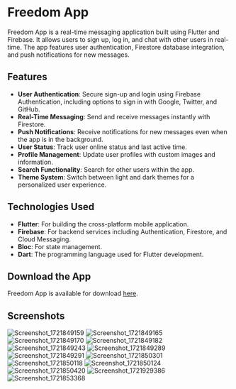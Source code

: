 # Freedom App

Freedom App is a real-time messaging application built using Flutter and Firebase.
It allows users to sign up, log in, and chat with other users in real-time.
The app features user authentication, Firestore database integration, and push notifications for new messages.

## Features

- **User Authentication**: Secure sign-up and login using Firebase Authentication, including options to sign in with Google, Twitter, and GitHub.
- **Real-Time Messaging**: Send and receive messages instantly with Firestore.
- **Push Notifications**: Receive notifications for new messages even when the app is in the background.
- **User Status**: Track user online status and last active time.
- **Profile Management**: Update user profiles with custom images and information.
- **Search Functionality**: Search for other users within the app.
- **Theme System**: Switch between light and dark themes for a personalized user experience.

## Technologies Used

- **Flutter**: For building the cross-platform mobile application.
- **Firebase**: For backend services including Authentication, Firestore, and Cloud Messaging.
- **Bloc**: For state management.
- **Dart**: The programming language used for Flutter development.

## Download the App

Freedom App is available for download [here](https://drive.google.com/file/d/1ccDYFHGh9SR2v16T8SarXBr3gvT9lVdN/view?usp=sharing).

## Screenshots
![Screenshot_1721849159](https://github.com/user-attachments/assets/f3db1e80-fb5d-4ca9-a18d-52af0a41b634)
![Screenshot_1721849165](https://github.com/user-attachments/assets/787824ae-e80b-4226-b94f-b9eb9e758ccc)
![Screenshot_1721849170](https://github.com/user-attachments/assets/a50cfa94-9206-43f9-ba51-b195c14414f2)
![Screenshot_1721849182](https://github.com/user-attachments/assets/87d82310-5cdf-4ac2-9f12-73fc6d6de677)
![Screenshot_1721849243](https://github.com/user-attachments/assets/9fda6316-511a-46f2-8adb-3d0ea6affbc9)
![Screenshot_1721849289](https://github.com/user-attachments/assets/c2b0926e-06d2-4348-a297-64fe63e87270)
![Screenshot_1721849291](https://github.com/user-attachments/assets/870450ba-9985-48f1-9332-b4719d0634f5)
![Screenshot_1721850301](https://github.com/user-attachments/assets/1c07557a-ae80-40fc-bf87-25d11c082c76)
![Screenshot_1721850118](https://github.com/user-attachments/assets/3d28ce7a-5b9d-4dfe-adf6-e24dbf72b4a3)
![Screenshot_1721850124](https://github.com/user-attachments/assets/bb5fe20c-f776-4ef0-9a44-2f078f6a72bd)
![Screenshot_1721850420](https://github.com/user-attachments/assets/8594b3e0-dcea-4aa8-90ff-a780829cecc1)
![Screenshot_1721929386](https://github.com/user-attachments/assets/36d321ef-9855-4384-8e64-b6847df1432d)
![Screenshot_1721853368](https://github.com/user-attachments/assets/f9102a37-7fdb-44a0-ba64-729b9d6ae576)
